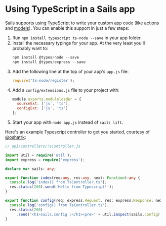 # Using TypeScript in a Sails app

Sails supports using TypeScript to write your custom app code (like [actions](http://sailsjs.com/documentation/concepts/controllers#?actions) and [models](http://sailsjs.com/documentation/concepts/models-and-orm)).  You can enable this support in just a few steps:

1. Run `npm install typescript ts-node --save` in your app folder.
2. Install the necessary typings for your app.  At the very least you'll probably want to:
   ```javascript
   npm install @types/node --save
   npm install @types/express --save
   ```
3. Add the following line at the top of your app's `app.js` file:
   ```javascript
   require('ts-node/register');
   ```
4. Add a `config/extensions.js` file to your project with:
   ```javascript
   module.exports.moduleloader = {
     sourceExt: ['js', 'ts'],
     configExt: ['js', 'ts']
   };
   ```
5. Start your app with `node app.js` instead of `sails lift`.

Here's an example Typescript controller to get you started, courtesy of [@oshatrk](https://github.com/oshatrk):

```typescript
// api/controllers/TsController.js

import util = require('util');
import express = require('express');

declare var sails: any;

export function index(req:any, res:any, next: Function):any {
  console.log('index() from TsController.ts');
  res.status(200).send('Hello from Typescript!');
}

export function config(req: express.Request, res: express.Response, next: Function) {
  console.log('config() from TsController.ts');
  res.status(200)
     .send('<h1>sails.config :</h1><pre>' + util.inspect(sails.config) + '<pre>');
}
```

<docmeta name="displayName" value="Using TypeScript">
